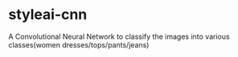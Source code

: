 # styleai-cnn
A Convolutional Neural Network to classify the images into various classes(women dresses/tops/pants/jeans)
